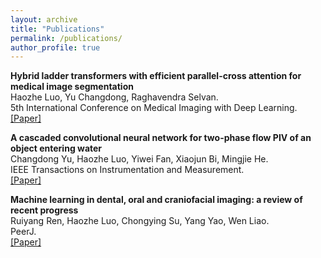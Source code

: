 ```yaml
---
layout: archive
title: "Publications"
permalink: /publications/
author_profile: true
---
```


<!-- {% include base_path %} -->

<b> Hybrid ladder transformers with efficient parallel-cross attention for medical image segmentation </b> <br> Haozhe Luo, Yu Changdong, Raghavendra Selvan. <br> 5th International Conference on Medical Imaging with Deep Learning. <br> <a href="https://proceedings.mlr.press/v172/luo22a.html"  target="opentype">[Paper]</a>

<b> A cascaded convolutional neural network for two-phase flow PIV of an object entering water </b> <br> Changdong Yu, Haozhe Luo, Yiwei Fan, Xiaojun Bi, Mingjie He. <br> IEEE Transactions on Instrumentation and Measurement. <br> <a href="https://ieeexplore.ieee.org/abstract/document/9617592"  target="opentype">[Paper]</a>


<b> Machine learning in dental, oral and craniofacial imaging: a review of recent progress </b> <br> Ruiyang Ren, Haozhe Luo, Chongying Su, Yang Yao, Wen Liao. <br> PeerJ. <br> <a href="https://peerj.com/articles/11451/"  target="opentype">[Paper]</a>
 
 
 

